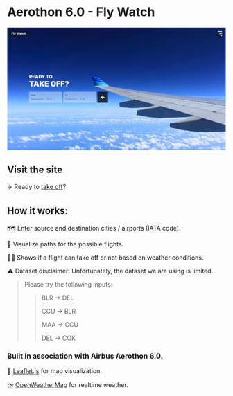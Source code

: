 # Aerothon 6.0 - Fly Watch

![Screenshot of the home page](https://github.com/Four-Bits/Aerothon-6.0/blob/main/assets/ss1.png?raw=true)

## Visit the site
✈️ Ready to [take off](https://fly-watch.netlify.app/)? 

## How it works:

🗺️ Enter source and destination cities / airports (IATA code).

👀 Visualize paths for the possible flights.

😶‍🌫️ Shows if a flight can take off or not based on weather conditions.

⚠️ Dataset disclaimer: Unfortunately, the dataset we are using is limited.

> Please try the following inputs:
> > BLR -> DEL
> > 
> > CCU -> BLR
> >
> > MAA -> CCU
> >
> > DEL -> COK

### Built in association with Airbus Aerothon 6.0.

📌 [Leaflet.js](https://leafletjs.com/) for map visualization.

⛈️ [OpenWeatherMap](https://openweathermap.org/current) for realtime weather.
